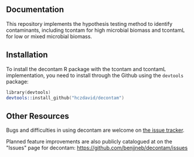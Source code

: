 ## Documentation

This repository implements the hypothesis testing method to identify contaminants, including tcontam for high microbial biomass and tcontamL for low or mixed microbial biomass. 

## Installation

To install the decontam R package with the tcontam and tcontamL implementation, you need to install through the Github using the `devtools` package:

```S
library(devtools)
devtools::install_github("hczdavid/decontam")
```

## Other Resources

Bugs and difficulties in using decontam are welcome on [the issue tracker](https://github.com/benjjneb/decontam/issues).

Planned feature improvements are also publicly catalogued at on the "Issues" page for decontam: https://github.com/benjjneb/decontam/issues
